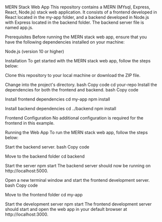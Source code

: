 MERN Stack Web App This repository contains a MERN (MYsql, Express, React, Node.js) stack web application. It consists of a frontend developed in React located in the my-app folder, and a backend developed in Node.js with Express located in the backend folder. The backend server file is named app.js.

Prerequisites Before running the MERN stack web app, ensure that you have the following dependencies installed on your machine:

Node.js (version 10 or higher)

Installation To get started with the MERN stack web app, follow the steps below:

Clone this repository to your local machine or download the ZIP file.

Change into the project's directory. bash Copy code cd your-repo Install the dependencies for both the frontend and backend. bash Copy code

Install frontend dependencies
cd my-app npm install

Install backend dependencies
cd ../backend npm install

Frontend Configuration No additional configuration is required for the frontend in this example.

Running the Web App To run the MERN stack web app, follow the steps below:

Start the backend server. bash Copy code

Move to the backend folder
cd backend

Start the server
npm start The backend server should now be running on http://localhost:5000.

Open a new terminal window and start the frontend development server. bash Copy code

Move to the frontend folder
cd my-app

Start the development server
npm start The frontend development server should start and open the web app in your default browser at http://localhost:3000.
